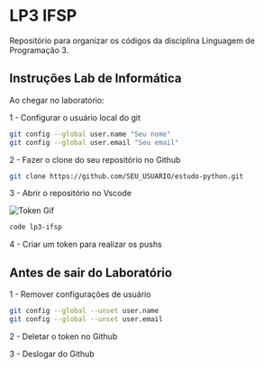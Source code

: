 # LP3 IFSP

Repositório para organizar os códigos da  disciplina Linguagem de Programação 3.

## Instruções Lab de Informática 

Ao chegar no laboratório:

1 - Configurar o usuário local do git 

```bash
git config --global user.name "Seu nome"
git config --global user.email "Seu email"
```

2 - Fazer o clone do seu repositório no Github

```bash
git clone https://github.com/SEU_USUARIO/estudo-python.git
```

3 - Abrir o repositório no Vscode 

![Token Gif](https://raw.githubusercontent.com/wiki/kai-tub/external-repo-sync-action/gifs/create_token_short.gif)


```bash
code lp3-ifsp
```

4 - Criar um token para realizar os pushs 

## Antes de sair do Laboratório

1 - Remover configurações de usuário

```bash
git config --global --unset user.name
git config --global --unset user.email
```

2 - Deletar o token no Github

3 - Deslogar do Github
